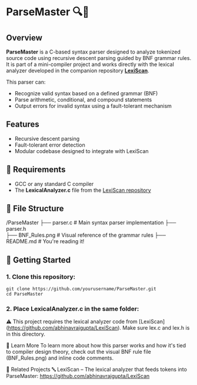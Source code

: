 # ParseMaster 🔍📜

## Overview
**ParseMaster** is a C-based syntax parser designed to analyze tokenized source code using recursive descent parsing guided by BNF grammar rules. It is part of a mini-compiler project and works directly with the lexical analyzer developed in the companion repository **[LexiScan](https://github.com/yourusername/LexiScan)**.

This parser can:
- Recognize valid syntax based on a defined grammar (BNF)
- Parse arithmetic, conditional, and compound statements
- Output errors for invalid syntax using a fault-tolerant mechanism

## Features
- Recursive descent parsing
- Fault-tolerant error detection
- Modular codebase designed to integrate with LexiScan

## 🔧 Requirements
- GCC or any standard C compiler
- The **LexicalAnalyzer.c** file from the [LexiScan repository](https://github.com/yourusername/LexiScan)

## 📁 File Structure
/ParseMaster ├── parser.c # Main syntax parser implementation 
             ├── parser.h  
             ├── BNF_Rules.png # Visual reference of the grammar rules 
             ├── README.md # You're reading it!


## 🚀 Getting Started

### 1. Clone this repository:
    git clone https://github.com/yourusername/ParseMaster.git
    cd ParseMaster

### 2. Place LexicalAnalyzer.c in the same folder:
⚠️ This project requires the lexical analyzer code from [LexiScan] (https://github.com/abhinavrajgupta/LexiScan). Make sure lex.c and lex.h is in this directory.


🧠 Learn More
To learn more about how this parser works and how it's tied to compiler design theory, check out the visual BNF rule file (BNF_Rules.png) and inline code comments.

📎 Related Projects
🔤 LexiScan – The lexical analyzer that feeds tokens into ParseMaster: https://github.com/abhinavrajgupta/LexiScan


